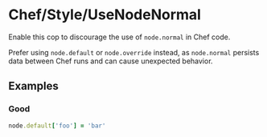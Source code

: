 # Chef/Style/UseNodeNormal

Enable this cop to discourage the use of `node.normal` in Chef code.

Prefer using `node.default` or `node.override` instead, as `node.normal` persists data between Chef runs and can cause unexpected behavior.

## Examples

### Good

```ruby
node.default['foo'] = 'bar'
